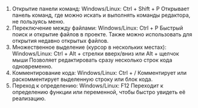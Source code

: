 1. Открытие панели команд:
Windows/Linux: Ctrl + Shift + P
Открывает панель команд, где можно искать и выполнять команды редактора, не пользуясь меню.
2. Переключение между файлами:
Windows/Linux: Ctrl + P
Быстрый поиск и открытие файлов в проекте. Также можно использовать для открытия недавно открытых файлов.
3. Множественное выделение (курсор в нескольких местах):
Windows/Linux: Ctrl + Alt + стрелки вверх/вниз или Alt + щелчок мыши
Позволяет редактировать сразу несколько строк кода одновременно.
4. Комментирование кода:
Windows/Linux: Ctrl + /
Комментирует или раскомментирует выделенную строку или блок кода.
5. Переход к определению:
Windows/Linux: F12
Переходит к определению функции или переменной, чтобы быстро увидеть её реализацию.

